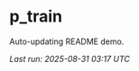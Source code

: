 # p_train

Auto-updating README demo.

<!--START_SECTION:status-->
_Last run: 2025-08-31 03:17 UTC_
<!--END_SECTION:status-->































































































































































































































